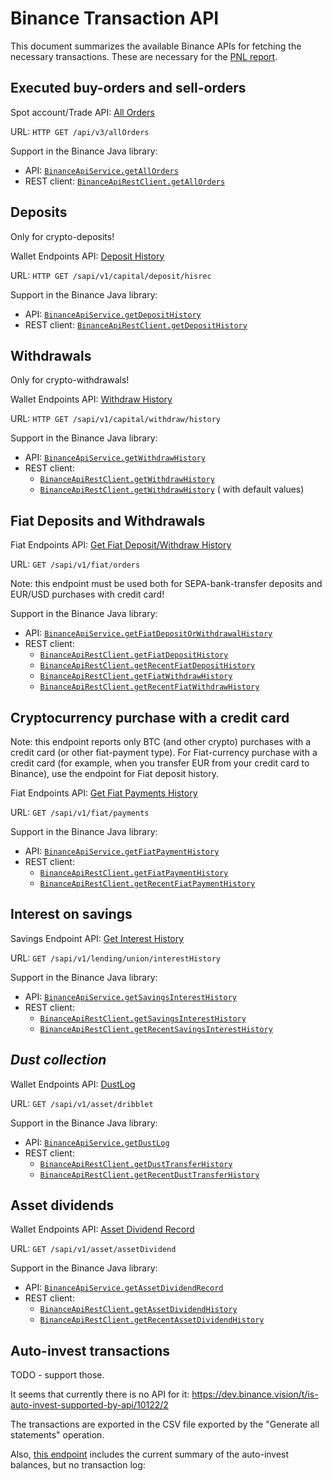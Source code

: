 # Binance Transaction API

This document summarizes the available Binance APIs for fetching the necessary transactions. These
are necessary for the [PNL report](reports.md).

## Executed buy-orders and sell-orders

Spot account/Trade
API: [All Orders](https://binance-docs.github.io/apidocs/spot/en/#all-orders-user_data)

URL: `HTTP GET /api/v3/allOrders`

Support in the Binance Java library:

* API:
  [`BinanceApiService.getAllOrders`](https://github.com/The-Compilers/binance-java-api/blob/master/src/main/java/com/binance/api/client/impl/BinanceApiRestClientImpl.java#L166)
* REST
  client: [`BinanceApiRestClient.getAllOrders`](https://github.com/The-Compilers/binance-java-api/blob/master/src/main/java/com/binance/api/client/BinanceApiRestClient.java#L198)

## Deposits

Only for crypto-deposits!

Wallet Endpoints
API: [Deposit History](https://binance-docs.github.io/apidocs/spot/en/#deposit-history-supporting-network-user_data)

URL: `HTTP GET /sapi/v1/capital/deposit/hisrec`

Support in the Binance Java library:

* API:
  [`BinanceApiService.getDepositHistory`](https://github.com/The-Compilers/binance-java-api/blob/master/src/main/java/com/binance/api/client/impl/BinanceApiRestClientImpl.java#L237)
* REST
  client: [`BinanceApiRestClient.getDepositHistory`](https://github.com/The-Compilers/binance-java-api/blob/master/src/main/java/com/binance/api/client/BinanceApiRestClient.java#L302)

## Withdrawals

Only for crypto-withdrawals!

Wallet Endpoints
API: [Withdraw History](https://binance-docs.github.io/apidocs/spot/en/#withdraw-history-supporting-network-user_data)

URL: `HTTP GET /sapi/v1/capital/withdraw/history`

Support in the Binance Java library:

* API:
  [`BinanceApiService.getWithdrawHistory`](https://github.com/The-Compilers/binance-java-api/blob/master/src/main/java/com/binance/api/client/impl/BinanceApiRestClientImpl.java#L245)
* REST client:
    * [`BinanceApiRestClient.getWithdrawHistory`](https://github.com/The-Compilers/binance-java-api/blob/master/src/main/java/com/binance/api/client/BinanceApiRestClient.java#L346)
    * [`BinanceApiRestClient.getWithdrawHistory`](https://github.com/The-Compilers/binance-java-api/blob/master/src/main/java/com/binance/api/client/BinanceApiRestClient.java#L356) (
      with default values)

## Fiat Deposits and Withdrawals

Fiat Endpoints
API: [Get Fiat Deposit/Withdraw History](https://binance-docs.github.io/apidocs/spot/en/#get-fiat-deposit-withdraw-history-user_data)

URL: `GET /sapi/v1/fiat/orders`

Note: this endpoint must be used both for SEPA-bank-transfer deposits and EUR/USD purchases with
credit card!

Support in the Binance Java library:

* API:
  [`BinanceApiService.getFiatDepositOrWithdrawalHistory`](https://github.com/The-Compilers/binance-java-api/blob/master/src/main/java/com/binance/api/client/impl/BinanceApiService.java#L307)
* REST client:
    * [`BinanceApiRestClient.getFiatDepositHistory`](https://github.com/The-Compilers/binance-java-api/blob/master/src/main/java/com/binance/api/client/BinanceApiRestClient.java#L443)
    * [`BinanceApiRestClient.getRecentFiatDepositHistory`](https://github.com/The-Compilers/binance-java-api/blob/master/src/main/java/com/binance/api/client/BinanceApiRestClient.java#L460)
    * [`BinanceApiRestClient.getFiatWithdrawHistory`](https://github.com/The-Compilers/binance-java-api/blob/master/src/main/java/com/binance/api/client/BinanceApiRestClient.java#L471)
    * [`BinanceApiRestClient.getRecentFiatWithdrawHistory`](https://github.com/The-Compilers/binance-java-api/blob/master/src/main/java/com/binance/api/client/BinanceApiRestClient.java#L489)

## Cryptocurrency purchase with a credit card

Note: this endpoint reports only BTC (and other crypto) purchases with a credit card (or other
fiat-payment type). For Fiat-currency purchase with a credit card (for example, when you transfer
EUR from your credit card to Binance), use the endpoint for Fiat deposit history.

Fiat Endpoints
API: [Get Fiat Payments History](https://binance-docs.github.io/apidocs/spot/en/#get-fiat-payments-history-user_data)

URL: `GET /sapi/v1/fiat/payments`

Support in the Binance Java library:

* API:
  [`BinanceApiService.getFiatPaymentHistory`](https://github.com/The-Compilers/binance-java-api/blob/master/src/main/java/com/binance/api/client/impl/BinanceApiService.java#L319)
* REST client:
    * [`BinanceApiRestClient.getFiatPaymentHistory`](https://github.com/The-Compilers/binance-java-api/blob/master/src/main/java/com/binance/api/client/BinanceApiRestClient.java#L501)
    * [`BinanceApiRestClient.getRecentFiatPaymentHistory`](https://github.com/The-Compilers/binance-java-api/blob/master/src/main/java/com/binance/api/client/BinanceApiRestClient.java#L520)

## Interest on savings

Savings Endpoint
API: [Get Interest History](https://binance-docs.github.io/apidocs/spot/en/#get-interest-history-user_data-2)

URL: `GET /sapi/v1/lending/union/interestHistory`

Support in the Binance Java library:

* API:
  [`BinanceApiService.getSavingsInterestHistory`](https://github.com/The-Compilers/binance-java-api/blob/master/src/main/java/com/binance/api/client/impl/BinanceApiService.java#L349)
* REST client:
    * [`BinanceApiRestClient.getSavingsInterestHistory`](https://github.com/The-Compilers/binance-java-api/blob/master/src/main/java/com/binance/api/client/BinanceApiRestClient.java#L535)
    * [`BinanceApiRestClient.getRecentSavingsInterestHistory`](https://github.com/The-Compilers/binance-java-api/blob/master/src/main/java/com/binance/api/client/BinanceApiRestClient.java#L557)

## _Dust collection_

Wallet Endpoints API: [DustLog](https://binance-docs.github.io/apidocs/spot/en/#dustlog-user_data)

URL: `GET /sapi/v1/asset/dribblet`

Support in the Binance Java library:

* API:
  [`BinanceApiService.getDustLog`](https://github.com/The-Compilers/binance-java-api/blob/master/src/main/java/com/binance/api/client/impl/BinanceApiService.java#L251)
* REST client:
    * [`BinanceApiRestClient.getDustTransferHistory`](https://github.com/The-Compilers/binance-java-api/blob/master/src/main/java/com/binance/api/client/BinanceApiRestClient.java#L282)
    * [`BinanceApiRestClient.getRecentDustTransferHistory`](https://github.com/The-Compilers/binance-java-api/blob/master/src/main/java/com/binance/api/client/BinanceApiRestClient.java#L288)

## Asset dividends

Wallet Endpoints
API: [Asset Dividend Record](https://binance-docs.github.io/apidocs/spot/en/#asset-dividend-record-user_data)

URL: `GET /sapi/v1/asset/assetDividend`

Support in the Binance Java library:

* API:
  [`BinanceApiService.getAssetDividendRecord`](https://github.com/The-Compilers/binance-java-api/blob/master/src/main/java/com/binance/api/client/impl/BinanceApiService.java#L273)
* REST client:
    * [`BinanceApiRestClient.getAssetDividendHistory`](https://github.com/The-Compilers/binance-java-api/blob/master/src/main/java/com/binance/api/client/BinanceApiRestClient.java#L387)
    * [`BinanceApiRestClient.getRecentAssetDividendHistory`](https://github.com/The-Compilers/binance-java-api/blob/master/src/main/java/com/binance/api/client/BinanceApiRestClient.java#L406)

## Auto-invest transactions

TODO - support those.

It seems that currently there is no API for
it: https://dev.binance.vision/t/is-auto-invest-supported-by-api/10122/2

The transactions are exported in the CSV file exported by the "Generate all statements" operation.

Also, [this endpoint](https://binance-docs.github.io/apidocs/spot/en/#lending-account-user_data)
includes the current summary of the auto-invest balances, but no transaction log: 
